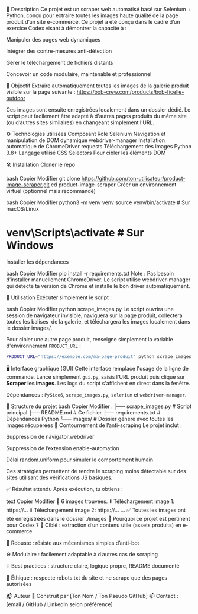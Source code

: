 📌 Description
Ce projet est un scraper web automatisé basé sur Selenium + Python, conçu pour extraire toutes les images haute qualité de la page produit d’un site e-commerce.
Ce projet a été conçu dans le cadre d’un exercice Codex visant à démontrer la capacité à :

Manipuler des pages web dynamiques

Intégrer des contre-mesures anti-détection

Gérer le téléchargement de fichiers distants

Concevoir un code modulaire, maintenable et professionnel

🎯 Objectif
Extraire automatiquement toutes les images de la galerie produit visible sur la page suivante :
https://bob-crew.com/products/bob-ficelle-outdoor

Ces images sont ensuite enregistrées localement dans un dossier dédié. Le script peut facilement être adapté à d'autres pages produits du même site (ou d’autres sites similaires) en changeant simplement l’URL.

⚙️ Technologies utilisées
Composant	Rôle
Selenium	Navigation et manipulation de DOM dynamique
webdriver-manager	Installation automatique de ChromeDriver
requests	Téléchargement des images
Python 3.8+	Langage utilisé
CSS Selectors	Pour cibler les éléments DOM

🛠️ Installation
Cloner le repo

bash
Copier
Modifier
git clone https://github.com/ton-utilisateur/product-image-scraper.git
cd product-image-scraper
Créer un environnement virtuel (optionnel mais recommandé)

bash
Copier
Modifier
python3 -m venv venv
source venv/bin/activate  # Sur macOS/Linux
# venv\Scripts\activate    # Sur Windows
Installer les dépendances

bash
Copier
Modifier
pip install -r requirements.txt
Note : Pas besoin d’installer manuellement ChromeDriver. Le script utilise webdriver-manager qui détecte ta version de Chrome et installe le bon driver automatiquement.

🚀 Utilisation
Exécuter simplement le script :

bash
Copier
Modifier
python scrape_images.py
Le script ouvrira une session de navigateur invisible, naviguera sur la page produit, collectera toutes les balises <img> de la galerie, et téléchargera les images localement dans le dossier images/.

Pour cibler une autre page produit, renseigne simplement la variable d'environnement `PRODUCT_URL` :

```bash
PRODUCT_URL="https://exemple.com/ma-page-produit" python scrape_images.py
```

🖥️ Interface graphique (GUI)
Cette interface remplace l'usage de la ligne de commande.
Lance simplement `gui.py`, saisis l'URL produit puis clique sur
**Scraper les images**. Les logs du script s'affichent en direct
dans la fenêtre.

Dépendances : `PySide6`, `scrape_images.py`, `selenium` et
`webdriver-manager`.

📁 Structure du projet
bash
Copier
Modifier
.
├── scrape_images.py         # Script principal
├── README.md                # Ce fichier
├── requirements.txt         # Dépendances Python
└── images/                  # Dossier généré avec toutes les images récupérées
🔐 Contournement de l’anti-scraping
Le projet inclut :

Suppression de navigator.webdriver

Suppression de l’extension enable-automation

Délai random.uniform pour simuler le comportement humain

Ces stratégies permettent de rendre le scraping moins détectable sur des sites utilisant des vérifications JS basiques.

✅ Résultat attendu
Après exécution, tu obtiens :

text
Copier
Modifier
📸 6 images trouvées.
⬇️ Téléchargement image 1: https://...
⬇️ Téléchargement image 2: https://...
...
✅ Toutes les images ont été enregistrées dans le dossier ./images
📌 Pourquoi ce projet est pertinent pour Codex ?
🎯 Ciblé : extraction d’un contenu utile (assets produits) en e-commerce

🧠 Robuste : résiste aux mécanismes simples d’anti-bot

⚙️ Modulaire : facilement adaptable à d’autres cas de scraping

💡 Best practices : structure claire, logique propre, README documenté

🚫 Éthique : respecte robots.txt du site et ne scrape que des pages autorisées

📬 Auteur
🔧 Construit par [Ton Nom / Ton Pseudo GitHub]
📫 Contact : [email / GitHub / LinkedIn selon préférence]


